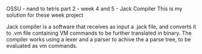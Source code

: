 OSSU - nand to tetris part 2 - week 4 and 5 - Jack Compiler
This is my solution for these week project

Jack compiler is a software that receives as input a .jack file, and converts it to
.vm file containing VM commands to be further translated in binary.
The compiler works using a lexer and a parser to achive the a parse tree,
to be evaluated as vm commands.
